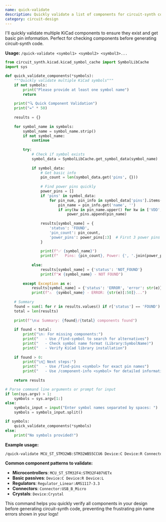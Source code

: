 ```yaml
---
name: quick-validate
description: Quickly validate a list of components for circuit-synth compatibility
category: circuit-design
---
```


I'll quickly validate multiple KiCad components to ensure they exist and get basic pin information. Perfect for checking components before generating circuit-synth code.

**Usage:** `/quick-validate <symbol1> <symbol2> <symbol3>...`

```python
from circuit_synth.kicad.kicad_symbol_cache import SymbolLibCache
import sys

def quick_validate_components(*symbols):
    """Quickly validate multiple KiCad symbols"""
    if not symbols:
        print("Please provide at least one symbol name")
        return
    
    print("🔍 Quick Component Validation")
    print("=" * 50)
    
    results = {}
    
    for symbol_name in symbols:
        symbol_name = symbol_name.strip()
        if not symbol_name:
            continue
            
        try:
            # Check if symbol exists
            symbol_data = SymbolLibCache.get_symbol_data(symbol_name)
            
            if symbol_data:
                # Get basic info
                pin_count = len(symbol_data.get('pins', {}))
                
                # Find power pins quickly
                power_pins = []
                if 'pins' in symbol_data:
                    for pin_num, pin_info in symbol_data['pins'].items():
                        pin_name = pin_info.get('name', '')
                        if any(kw in pin_name.upper() for kw in ['VDD', 'VCC', 'VSS', 'GND', 'VBAT']):
                            power_pins.append(pin_name)
                
                results[symbol_name] = {
                    'status': 'FOUND',
                    'pin_count': pin_count,
                    'power_pins': power_pins[:3]  # First 3 power pins
                }
                
                print(f"✅ {symbol_name}")
                print(f"   Pins: {pin_count}, Power: {', '.join(power_pins[:3])}")
                
            else:
                results[symbol_name] = {'status': 'NOT_FOUND'}
                print(f"❌ {symbol_name} - NOT FOUND")
                
        except Exception as e:
            results[symbol_name] = {'status': 'ERROR', 'error': str(e)}
            print(f"⚠️  {symbol_name} - ERROR: {str(e)[:50]}...")
    
    # Summary
    found = sum(1 for r in results.values() if r['status'] == 'FOUND')
    total = len(results)
    
    print(f"\n📊 Summary: {found}/{total} components found")
    
    if found < total:
        print("\n💡 For missing components:")
        print("   - Use /find-symbol to search for alternatives")
        print("   - Check symbol name format (Library:SymbolName)")
        print("   - Verify KiCad library installation")
    
    if found > 0:
        print("\n🔧 Next steps:")
        print("   - Use /find-pins <symbol> for exact pin names")
        print("   - Use /component-info <symbol> for detailed information")
    
    return results

# Parse command line arguments or prompt for input
if len(sys.argv) > 1:
    symbols = sys.argv[1:]
else:
    symbols_input = input("Enter symbol names separated by spaces: ")
    symbols = symbols_input.split()

if symbols:
    quick_validate_components(*symbols)
else:
    print("No symbols provided!")
```

**Example usage:**
```bash
/quick-validate MCU_ST_STM32WB:STM32WB55CCU6 Device:C Device:R Connector:USB_B_Micro
```

**Common component patterns to validate:**
- **Microcontrollers**: `MCU_ST_STM32F4:STM32F407VETx`
- **Basic passives**: `Device:C Device:R Device:L`  
- **Regulators**: `Regulator_Linear:AMS1117-3.3`
- **Connectors**: `Connector:USB_B_Micro`
- **Crystals**: `Device:Crystal`

This command helps you quickly verify all components in your design before generating circuit-synth code, preventing the frustrating pin name errors shown in your logs!